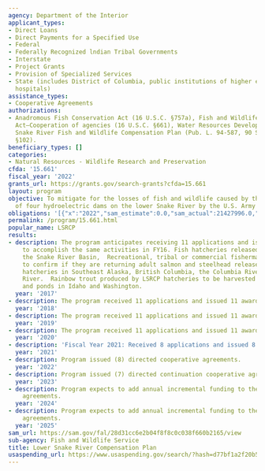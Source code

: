 ```yaml
---
agency: Department of the Interior
applicant_types:
- Direct Loans
- Direct Payments for a Specified Use
- Federal
- Federally Recognized lndian Tribal Governments
- Interstate
- Project Grants
- Provision of Specialized Services
- State (includes District of Columbia, public institutions of higher education and
  hospitals)
assistance_types:
- Cooperative Agreements
authorizations:
- Anadromous Fish Conservation Act (16 U.S.C. §757a), Fish and Wildlife Coordination
  Act—Cooperation of agencies (16 U.S.C. §661), Water Resources Development Act-Lower
  Snake River Fish and Wildlife Compensation Plan (Pub. L. 94-587, 90 STAT. 2921,
  §102).
beneficiary_types: []
categories:
- Natural Resources - Wildlife Research and Preservation
cfda: '15.661'
fiscal_year: '2022'
grants_url: https://grants.gov/search-grants?cfda=15.661
layout: program
objective: To mitigate for the losses of fish and wildlife caused by the construction
  of four hydroelectric dams on the lower Snake River by the U.S. Army Corps of Engineers.
obligations: '[{"x":"2022","sam_estimate":0.0,"sam_actual":21427996.0,"usa_spending_actual":21566004.87},{"x":"2023","sam_estimate":0.0,"sam_actual":22204832.0,"usa_spending_actual":22977044.19},{"x":"2024","sam_estimate":24000000.0,"sam_actual":0.0,"usa_spending_actual":24968890.7}]'
permalink: /program/15.661.html
popular_name: LSRCP
results:
- description: The program anticipates receiving 11 applications and issuing 11 awards
    to accomplish the same activities in FY16. Fish hatcheries released fish into
    the Snake River Basin,  Recreational, tribal or commercial fisherman harvest tracking
    to confirm if they are returning adult salmon and steelhead releases from LSRCP
    hatcheries in Southeast Alaska, British Columbia, the Columbia River and Snake
    River.  Rainbow trout produced by LSRCP hatcheries to be harvested in lakes, rivers
    and ponds in Idaho and Washington.
  year: '2017'
- description: The program received 11 applications and issued 11 awards.
  year: '2018'
- description: The program received 11 applications and issued 11 awards.
  year: '2019'
- description: The program received 11 applications and issued 11 awards.
  year: '2020'
- description: 'Fiscal Year 2021: Received 8 applications and issued 8 awards.'
  year: '2021'
- description: Program issued (8) directed cooperative agreements.
  year: '2022'
- description: Program issued (7) directed continuation cooperative agreements.
  year: '2023'
- description: Program expects to add annual incremental funding to the (7) FY23 cooperative
    agreements.
  year: '2024'
- description: Program expects to add annual incremental funding to the (7) FY23 cooperative
    agreements.
  year: '2025'
sam_url: https://sam.gov/fal/28d31cc6e2b04f8f8c0c038f660b2165/view
sub-agency: Fish and Wildlife Service
title: Lower Snake River Compensation Plan
usaspending_url: https://www.usaspending.gov/search/?hash=d77bf1a2f20b5e19fc1f2a955fe8e1c3
---
```

